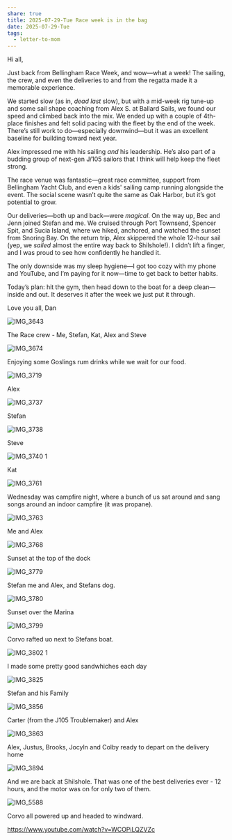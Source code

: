```yaml
---
share: true
title: 2025-07-29-Tue Race week is in the bag
date: 2025-07-29-Tue
tags:
  - letter-to-mom
---
```

Hi all,

Just back from Bellingham Race Week, and wow—what a week! The sailing, the crew, and even the deliveries to and from the regatta made it a memorable experience.

We started slow (as in, _dead last_ slow), but with a mid-week rig tune-up and some sail shape coaching from Alex S. at Ballard Sails, we found our speed and climbed back into the mix. We ended up with a couple of 4th-place finishes and felt solid pacing with the fleet by the end of the week. There’s still work to do—especially downwind—but it was an excellent baseline for building toward next year.

Alex impressed me with his sailing _and_ his leadership. He’s also part of a budding group of next-gen J/105 sailors that I think will help keep the fleet strong.

The race venue was fantastic—great race committee, support from Bellingham Yacht Club, and even a kids' sailing camp running alongside the event. The social scene wasn’t quite the same as Oak Harbor, but it’s got potential to grow.

Our deliveries—both up and back—were _magical_. On the way up, Bec and Jenn joined Stefan and me. We cruised through Port Townsend, Spencer Spit, and Sucia Island, where we hiked, anchored, and watched the sunset from Snoring Bay. On the return trip, Alex skippered the whole 12-hour sail (yep, we _sailed_ almost the entire way back to Shilshole!). I didn’t lift a finger, and I was proud to see how confidently he handled it.

The only downside was my sleep hygiene—I got too cozy with my phone and YouTube, and I’m paying for it now—time to get back to better habits.

Today’s plan: hit the gym, then head down to the boat for a deep clean—inside and out. It deserves it after the week we just put it through.

Love you all,
Dan

![IMG_3643](../attachments/IMG_3643.png)

The Race crew - Me, Stefan, Kat, Alex and Steve


![IMG_3674](../attachments/IMG_3674.png)

Enjoying some Goslings rum drinks while we wait for our food.

![IMG_3719](../attachments/IMG_3719.png)

Alex

![IMG_3737](../attachments/IMG_3737.png)

Stefan

![IMG_3738](../attachments/IMG_3738.png)

Steve

![IMG_3740 1](../attachments/IMG_3740%201.png)

Kat

![IMG_3761](../attachments/IMG_3761.png)

Wednesday was campfire night, where a bunch of us sat around and sang songs around an indoor campfire (it was propane). 

![IMG_3763](../attachments/IMG_3763.png)

Me and Alex

![IMG_3768](../attachments/IMG_3768.png)

Sunset at the top of the dock

![IMG_3779](../attachments/IMG_3779.png)

Stefan me and Alex, and Stefans dog.

![IMG_3780](../attachments/IMG_3780.png)

Sunset over the Marina

![IMG_3799](../attachments/IMG_3799.png)

Corvo rafted uo next to Stefans boat.

![IMG_3802 1](../attachments/IMG_3802%201.png)

I made some pretty good sandwhiches each day

![IMG_3825](../attachments/IMG_3825.png)

Stefan and his Family

![IMG_3856](../attachments/IMG_3856.png)

Carter (from the J105 Troublemaker) and Alex

![IMG_3863](../attachments/IMG_3863.png)

Alex, Justus, Brooks, Jocyln and Colby ready to depart on the delivery home

![IMG_3894](../attachments/IMG_3894.png)

And we are back at Shilshole.  That was one of the best deliveries ever - 12 hours, and the motor was on for only two of them.

![IMG_5588](../attachments/IMG_5588.png)

Corvo all powered up and headed to windward.

https://www.youtube.com/watch?v=WCOPiLQZVZc